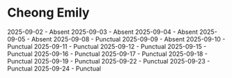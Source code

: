 # Cheong Emily
2025-09-02 - Absent
2025-09-03 - Absent
2025-09-04 - Absent
2025-09-05 - Absent
2025-09-08 - Punctual
2025-09-09 - Absent
2025-09-10 - Punctual
2025-09-11 - Punctual
2025-09-12 - Punctual
2025-09-15 - Punctual
2025-09-16 - Punctual
2025-09-17 - Punctual
2025-09-18 - Punctual
2025-09-19 - Punctual
2025-09-22 - Punctual
2025-09-23 - Punctual
2025-09-24 - Punctual
